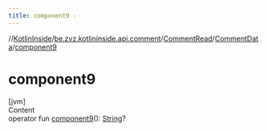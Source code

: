 ```yaml
---
title: component9 -
---
```

//[KotlinInside](../../../index.md)/[be.zvz.kotlininside.api.comment](../../index.md)/[CommentRead](../index.md)/[CommentData](index.md)/[component9](component9.md)



# component9  
[jvm]  
Content  
operator fun [component9](component9.md)(): [String](https://kotlinlang.org/api/latest/jvm/stdlib/kotlin/-string/index.html)?  



